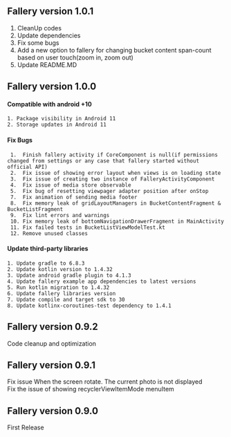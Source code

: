## Fallery version 1.0.1

1. CleanUp codes
2. Update dependencies
3. Fix some bugs
4. Add a new option to fallery for changing bucket content span-count based on user touch(zoom in, zoom out)
5. Update README.MD

## Fallery version 1.0.0 

#### Compatible with android +10
    1. Package visibility in Android 11 
    2. Storage updates in Android 11 

#### Fix Bugs
     1.  Finish fallery activity if CoreComponent is null(if permissions changed from settings or any case that fallery started without official API) 
     2.  Fix issue of showing error layout when views is on loading state 
     3.  Fix issue of creating two instance of FalleryActivityComponent 
     4.  Fix issue of media store observable 
     5.  Fix bug of resetting viewpager adapter position after onStop 
     7.  Fix animation of sending media footer 
     8.  Fix memory leak of gridLayoutManagers in BucketContentFragment & BucketListFragment 
     9.  Fix lint errors and warnings 
     10. Fix memory leak of bottomNavigationDrawerFragment in MainActivity 
     11. Fix failed tests in BucketListViewModelTest.kt 
     12. Remove unused classes 
    
#### Update third-party libraries
    1. Update gradle to 6.8.3 
    2. Update kotlin version to 1.4.32 
    3. Update android gradle plugin to 4.1.3  
    4. Update fallery example app dependencies to latest versions 
    5. Run kotlin migration to 1.4.32 
    6. Update fallery libraries version 
    7. Update compile and target sdk to 30 
    8. Update kotlinx-coroutines-test dependency to 1.4.1 
    

## Fallery version 0.9.2

Code cleanup and optimization

## Fallery version 0.9.1

Fix issue When the screen rotate. The current photo is not displayed <br>
Fix the issue of showing recyclerViewItemMode menuItem <br>

## Fallery version 0.9.0

First Release